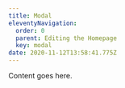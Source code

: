 ```yaml
---
title: Modal
eleventyNavigation:
  order: 0
  parent: Editing the Homepage
  key: modal
date: 2020-11-12T13:58:41.775Z
---
```

Content goes here.